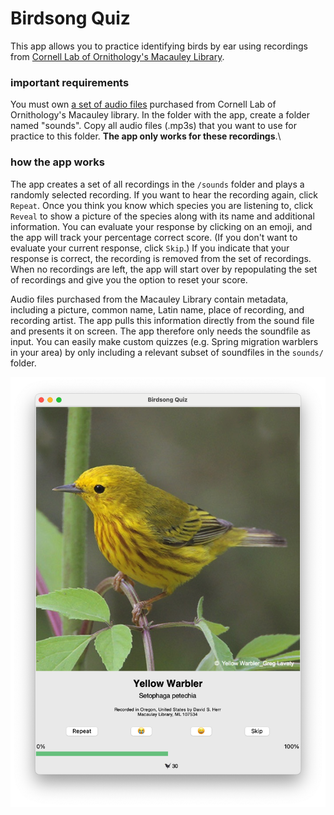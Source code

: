# Birdsong Quiz

This app allows you to practice identifying birds by ear using recordings from [Cornell Lab of Ornithology's Macauley Library](https://www.macaulaylibrary.org).

### important requirements

You must own [a set of audio files](https://www.macaulaylibrary.org/product/the-cornell-guide-to-bird-sounds-us-and-canada/) purchased from Cornell Lab of Ornithology's Macauley library.
In the folder with the app, create a folder named "sounds". Copy all audio files (.mp3s) that you want to use for practice to this folder. **The app only works for these recordings**.\

### how the app works
The app creates a set of all recordings in the `/sounds` folder and plays a randomly selected recording.
If you want to hear the recording again, click `Repeat`.
Once you think you know which species you are listening to, click `Reveal` to show a picture of the species along with its name and additional information.
You can evaluate your response by clicking on an emoji, and the app will track your percentage correct score. (If you don't want to evaluate your current response, click `Skip`.)
If you indicate that your response is correct, the recording is removed from the set of recordings.
When no recordings are left, the app will start over by repopulating the set of recordings and give you the option to reset your score.

Audio files purchased from the Macauley Library contain metadata, including a picture, common name, Latin name, place of recording, and recording artist. The app pulls this information directly from the sound file and presents it on screen. The app therefore only needs the soundfile as input. You can easily make custom quizzes (e.g. Spring migration warblers in your area) by only including a relevant subset of soundfiles in the `sounds/` folder.

![](app-screenshot-new.png)
